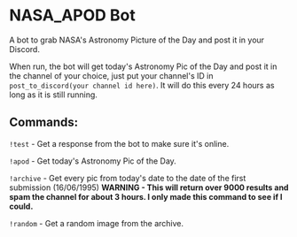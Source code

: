 # NASA_APOD Bot

A bot to grab NASA's Astronomy Picture of the Day and post it in your Discord.

When run, the bot will get today's Astronomy Pic of the Day and post it in the channel of your choice, just put your channel's ID in `post_to_discord(your channel id here)`. It will do this every 24 hours as long as it is still running.

## Commands:

`!test` - Get a response from the bot to make sure it's online.

`!apod` - Get today's Astronomy Pic of the Day.

`!archive` - Get every pic from today's date to the date of the first submission (16/06/1995) 
**WARNING - This will return over 9000 results and spam the channel for about 3 hours. I only made this command to see if I could.**

`!random` - Get a random image from the archive.